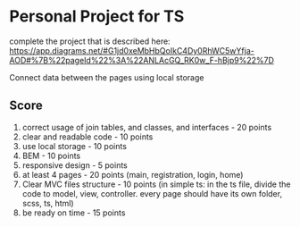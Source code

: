 # Personal Project for TS 

complete  the project that is described here:
https://app.diagrams.net/#G1jd0xeMbHbQoIkC4Dy0RhWC5wYfja-AOD#%7B%22pageId%22%3A%22ANLAcGQ_RK0w_F-hBjp9%22%7D

Connect data between the pages using local storage

## Score

1) correct usage of join tables, and classes, and interfaces - 20 points
2) clear and readable code - 10 points
3) use local storage - 10 points
4) BEM - 10 points
5) responsive design - 5 points
6) at least 4 pages - 20 points (main, registration, login, home)
7) Clear MVC files structure - 10 points (in simple ts: in the ts file, divide the code to model, view, controller. every page should have its own folder, scss, ts, html)
8) be ready on time - 15 points

